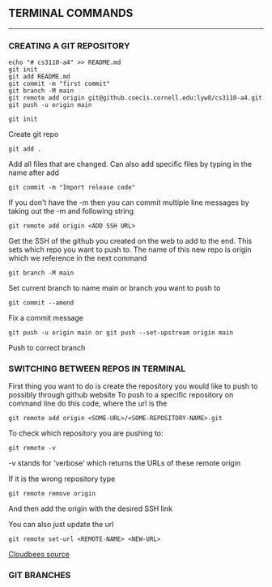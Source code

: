 ## TERMINAL COMMANDS
-----
### CREATING A GIT REPOSITORY
```
echo "# cs3110-a4" >> README.md
git init
git add README.md
git commit -m "first commit"
git branch -M main
git remote add origin git@github.coecis.cornell.edu:lyw8/cs3110-a4.git
git push -u origin main
```

```
git init 
```
Create git repo 

```
git add .
```
Add all files that are changed. Can also add specific files by typing in the name after add

```
git commit -m "Import release code"
```
If you don't have the -m then you can commit multiple line messages by taking out the -m and following string

```
git remote add origin <ADD SSH URL>
```
Get the SSH of the github you created on the web to add to the end. This sets which repo you want to push to. The name of this 
new repo is origin which we reference in the next command 

```
git branch -M main
```
Set current branch to name main or branch you want to push to

```
git commit --amend
```
Fix a commit message

```
git push -u origin main or git push --set-upstream origin main
```
Push to correct branch 

### SWITCHING BETWEEN REPOS IN TERMINAL
First thing you want to do is create the repository you would like to push to possibly through github website
To push to a specific repository on command line do this code, where the url is the 
```
git remote add origin <SOME-URL>/<SOME-REPOSITORY-NAME>.git
```

To check which repository you are pushing to: 
```
git remote -v 
```
-v stands for 'verbose' which returns the URLs of these remote origin 

If it is the wrong repository type 
```
git remote remove origin
```
And then add the origin with the desired SSH link

You can also just update the url 
```
git remote set-url <REMOTE-NAME> <NEW-URL>
```

[Cloudbees source](https://www.cloudbees.com/blog/remote-origin-already-exists-error)

### GIT BRANCHES

